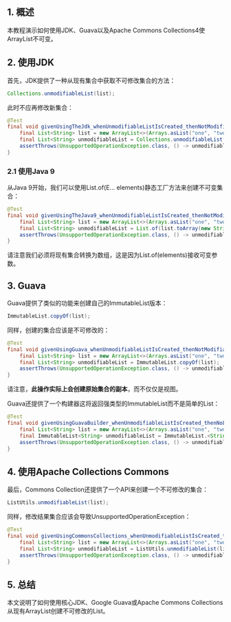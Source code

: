 ## 1. 概述

本教程演示如何使用JDK、Guava以及Apache Commons Collections4使ArrayList不可变。

## 2. 使用JDK

首先，JDK提供了一种从现有集合中获取不可修改集合的方法：

```java
Collections.unmodifiableList(list);
```

此时不应再修改新集合：

```java
@Test
final void givenUsingTheJdk_whenUnmodifiableListIsCreated_thenNotModifiable() {
	final List<String> list = new ArrayList<>(Arrays.asList("one", "two", "three"));
	final List<String> unmodifiableList = Collections.unmodifiableList(list);
    assertThrows(UnsupportedOperationException.class, () -> unmodifiableList.add("four"));
}
```

### 2.1 使用Java 9

从Java 9开始，我们可以使用List<E>.of(E... elements)静态工厂方法来创建不可变集合：

```java
@Test
final void givenUsingTheJava9_whenUnmodifiableListIsCreated_thenNotModifiable() {
	final List<String> list = new ArrayList<>(Arrays.asList("one", "two", "three"));
	final List<String> unmodifiableList = List.of(list.toArray(new String[]{}));
	assertThrows(UnsupportedOperationException.class, () -> unmodifiableList.add("four"));
}
```

请注意我们必须将现有集合转换为数组，这是因为List.of(elements)接收可变参数。

## 3. Guava

Guava提供了类似的功能来创建自己的ImmutableList版本：

```java
ImmutableList.copyOf(list);
```

同样，创建的集合应该是不可修改的：

```java
@Test
final void givenUsingGuava_whenUnmodifiableListIsCreated_thenNotModifiable() {
	final List<String> list = new ArrayList<>(Arrays.asList("one", "two", "three"));
	final List<String> unmodifiableList = ImmutableList.copyOf(list);
	assertThrows(UnsupportedOperationException.class, () -> unmodifiableList.add("four"));
}
```

请注意，**此操作实际上会创建原始集合的副本**，而不仅仅是视图。

Guava还提供了一个构建器这将返回强类型的ImmutableList而不是简单的List：

```java
@Test
final void givenUsingGuavaBuilder_whenUnmodifiableListIsCreated_thenNoLongerModifiable() {
	final List<String> list = new ArrayList<>(Arrays.asList("one", "two", "three"));
	final ImmutableList<String> unmodifiableList = ImmutableList.<String>builder().addAll(list).build();
	assertThrows(UnsupportedOperationException.class, () -> unmodifiableList.add("four"));
}
```

## 4. 使用Apache Collections Commons

最后，Commons Collection还提供了一个API来创建一个不可修改的集合：

```java
ListUtils.unmodifiableList(list);
```

同样，修改结果集合应该会导致UnsupportedOperationException：

```java
@Test
final void givenUsingCommonsCollections_whenUnmodifiableListIsCreated_thenNotModifiable() {
	final List<String> list = new ArrayList<>(Arrays.asList("one", "two", "three"));
	final List<String> unmodifiableList = ListUtils.unmodifiableList(list);
	assertThrows(UnsupportedOperationException.class, () -> unmodifiableList.add("four"));
}
```

## 5. 总结

本文说明了如何使用核心JDK、Google Guava或Apache Commons Collections从现有ArrayList创建不可修改的List。